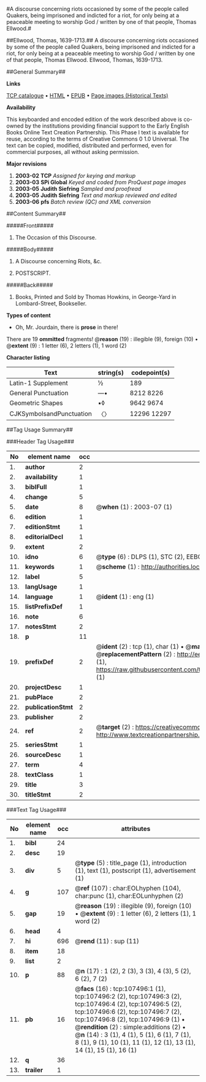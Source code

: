 #A discourse concerning riots occasioned by some of the people called Quakers, being imprisoned and indicted for a riot, for only being at a peaceable meeting to worship God / written by one of that people, Thomas Ellwood.#

##Ellwood, Thomas, 1639-1713.##
A discourse concerning riots occasioned by some of the people called Quakers, being imprisoned and indicted for a riot, for only being at a peaceable meeting to worship God / written by one of that people, Thomas Ellwood.
Ellwood, Thomas, 1639-1713.

##General Summary##

**Links**

[TCP catalogue](http://www.ota.ox.ac.uk/tcp/)  • 
[HTML](http://tei.it.ox.ac.uk/tcp/Texts-HTML/free/A39/A39302.html)  • 
[EPUB](http://tei.it.ox.ac.uk/tcp/Texts-EPUB/free/A39/A39302.epub) • 
[Page images (Historical Texts)](https://data.historicaltexts.jisc.ac.uk/view?pubId=eebo-18403508e&pageId=eebo-18403508e-107496-1)

**Availability**

This keyboarded and encoded edition of the
	       work described above is co-owned by the institutions
	       providing financial support to the Early English Books
	       Online Text Creation Partnership. This Phase I text is
	       available for reuse, according to the terms of Creative
	       Commons 0 1.0 Universal. The text can be copied,
	       modified, distributed and performed, even for
	       commercial purposes, all without asking permission.

**Major revisions**

1. __2003-02__ __TCP__ *Assigned for keying and markup*
1. __2003-03__ __SPi Global__ *Keyed and coded from ProQuest page images*
1. __2003-05__ __Judith Siefring__ *Sampled and proofread*
1. __2003-05__ __Judith Siefring__ *Text and markup reviewed and edited*
1. __2003-06__ __pfs__ *Batch review (QC) and XML conversion*

##Content Summary##

#####Front#####

1. The Occasion of this Discourse.

#####Body#####

1. A Discourse concerning Riots, &c.

1. POSTSCRIPT.

#####Back#####

1. Books, Printed and Sold by Thomas Howkins, in George-Yard in Lombard-Street, Bookseller.

**Types of content**

  * Oh, Mr. Jourdain, there is **prose** in there!

There are 19 **ommitted** fragments! 
 @__reason__ (19) : illegible (9), foreign (10)  •  @__extent__ (9) : 1 letter (6), 2 letters (1), 1 word (2)

**Character listing**


|Text|string(s)|codepoint(s)|
|---|---|---|
|Latin-1 Supplement|½|189|
|General Punctuation|—•|8212 8226|
|Geometric Shapes|▪◊|9642 9674|
|CJKSymbolsandPunctuation|〈〉|12296 12297|

##Tag Usage Summary##

###Header Tag Usage###

|No|element name|occ|attributes|
|---|---|---|---|
|1.|__author__|2||
|2.|__availability__|1||
|3.|__biblFull__|1||
|4.|__change__|5||
|5.|__date__|8| @__when__ (1) : 2003-07 (1)|
|6.|__edition__|1||
|7.|__editionStmt__|1||
|8.|__editorialDecl__|1||
|9.|__extent__|2||
|10.|__idno__|6| @__type__ (6) : DLPS (1), STC (2), EEBO-CITATION (1), OCLC (1), VID (1)|
|11.|__keywords__|1| @__scheme__ (1) : http://authorities.loc.gov/ (1)|
|12.|__label__|5||
|13.|__langUsage__|1||
|14.|__language__|1| @__ident__ (1) : eng (1)|
|15.|__listPrefixDef__|1||
|16.|__note__|6||
|17.|__notesStmt__|2||
|18.|__p__|11||
|19.|__prefixDef__|2| @__ident__ (2) : tcp (1), char (1)  •  @__matchPattern__ (2) : ([0-9\-]+):([0-9IVX]+) (1), (.+) (1)  •  @__replacementPattern__ (2) : http://eebo.chadwyck.com/downloadtiff?vid=$1&page=$2 (1), https://raw.githubusercontent.com/textcreationpartnership/Texts/master/tcpchars.xml#$1 (1)|
|20.|__projectDesc__|1||
|21.|__pubPlace__|2||
|22.|__publicationStmt__|2||
|23.|__publisher__|2||
|24.|__ref__|2| @__target__ (2) : https://creativecommons.org/publicdomain/zero/1.0/ (1), http://www.textcreationpartnership.org/docs/. (1)|
|25.|__seriesStmt__|1||
|26.|__sourceDesc__|1||
|27.|__term__|4||
|28.|__textClass__|1||
|29.|__title__|3||
|30.|__titleStmt__|2||


###Text Tag Usage###

|No|element name|occ|attributes|
|---|---|---|---|
|1.|__bibl__|24||
|2.|__desc__|19||
|3.|__div__|5| @__type__ (5) : title_page (1), introduction (1), text (1), postscript (1), advertisement (1)|
|4.|__g__|107| @__ref__ (107) : char:EOLhyphen (104), char:punc (1), char:EOLunhyphen (2)|
|5.|__gap__|19| @__reason__ (19) : illegible (9), foreign (10)  •  @__extent__ (9) : 1 letter (6), 2 letters (1), 1 word (2)|
|6.|__head__|4||
|7.|__hi__|696| @__rend__ (11) : sup (11)|
|8.|__item__|18||
|9.|__list__|2||
|10.|__p__|88| @__n__ (17) : 1 (2), 2 (3), 3 (3), 4 (3), 5 (2), 6 (2), 7 (2)|
|11.|__pb__|16| @__facs__ (16) : tcp:107496:1 (1), tcp:107496:2 (2), tcp:107496:3 (2), tcp:107496:4 (2), tcp:107496:5 (2), tcp:107496:6 (2), tcp:107496:7 (2), tcp:107496:8 (2), tcp:107496:9 (1)  •  @__rendition__ (2) : simple:additions (2)  •  @__n__ (14) : 3 (1), 4 (1), 5 (1), 6 (1), 7 (1), 8 (1), 9 (1), 10 (1), 11 (1), 12 (1), 13 (1), 14 (1), 15 (1), 16 (1)|
|12.|__q__|36||
|13.|__trailer__|1||
